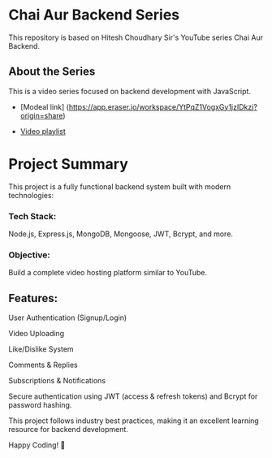 # Chai Aur Backend Series

This repository is based on Hitesh Choudhary Sir's YouTube series Chai Aur Backend.

## About the Series

This is a video series focused on backend development with JavaScript.

- [Modeal link] (https://app.eraser.io/workspace/YtPqZ1VogxGy1jzIDkzj?origin=share)

- [Video playlist](https://www.youtube.com/watch?v=EH3vGeqeIAo&list=PLu71SKxNbfoBGh_8p_NS-ZAh6v7HhYqHW)

# Project Summary

This project is a fully functional backend system built with modern technologies:

### Tech Stack:
Node.js, Express.js, MongoDB, Mongoose, JWT, Bcrypt, and more.

### Objective: 
Build a complete video hosting platform similar to YouTube.

## Features:

User Authentication (Signup/Login)

Video Uploading

Like/Dislike System

Comments & Replies

Subscriptions & Notifications

Secure authentication using JWT (access & refresh tokens) and Bcrypt for password hashing.

This project follows industry best practices, making it an excellent learning resource for backend development.

Happy Coding! 🚀